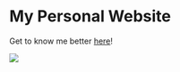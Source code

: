# My Personal Website

Get to know me better <a href="https://rohanxminocha.github.io/" target="_blank">here</a>!

<a href="https://rohanxminocha.github.io/" target=”_blank”>
  <img src="https://github.com/rohanxminocha/rohanxminocha.github.io/tree/master/public/imgs/og.png" />
</a>
